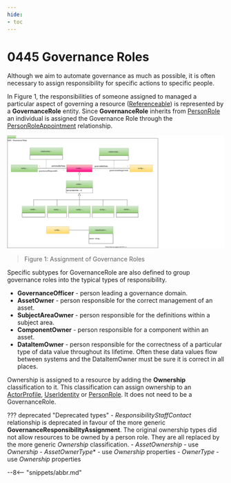 ```yaml
---
hide:
- toc
---
```


<!-- SPDX-License-Identifier: CC-BY-4.0 -->
<!-- Copyright Contributors to the ODPi Egeria project. -->

# 0445 Governance Roles

Although we aim to automate governance as much as possible, it is often necessary to
assign responsibility for specific actions to specific people.

In Figure 1, the responsibilities of someone assigned to managed a
particular aspect of governing a resource ([Referenceable](0010-Base-Model.md))
is represented by a **GovernanceRole** entity.
Since **GovernanceRole** inherits from [PersonRole](0112-People.md)
an individual is assigned the Governance Role through the [PersonRoleAppointment](0112-People.md)
relationship.

![UML](0445-Governance-Roles.svg)
> Figure 1: Assignment of Governance Roles

Specific subtypes for GovernanceRole are also defined to group governance roles into
the typical types of responsibility.

* **GovernanceOfficer** - person leading a governance domain.
* **AssetOwner** - person responsible for the correct management of an asset.
* **SubjectAreaOwner** - person responsible for the definitions within a subject area.
* **ComponentOwner** - person responsible for a component within an asset.
* **DataItemOwner** - person responsible for the correctness of a particular type of data value throughout its
lifetime.  Often these data values flow between systems and the DataItemOwner must be sure it is correct in all places.

Ownership is assigned to a resource by adding the **Ownership** classification to it.
This classification can assign ownership to an [ActorProfile](/egeria-docs/1/0110-Actors.md),
[UserIdentity](/egeria-docs/types/1/0110-Actors.md) or [PersonRole](/egeria-docs/types/1/0112-People.md).
It does not need to be a GovernanceRole.

??? deprecated "Deprecated types"
    - *ResponsibilityStaffContact* relationship is deprecated in favour of the more generic **GovernanceResponsibilityAssignment**.
    The original ownership types did not allow resources to be owned by a person role. They are all replaced by the more generic *Ownership* classification.
    - *AssetOwnership* - use *Ownership*
    - *AssetOwnerType** - use *Ownership* properties
    - *OwnerType* - use *Ownership* properties

--8<-- "snippets/abbr.md"